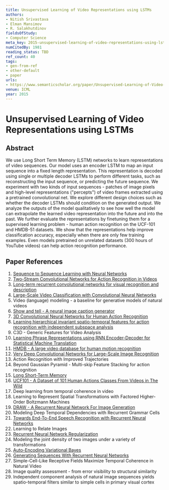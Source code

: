 ```yaml
---
title: Unsupervised Learning of Video Representations using LSTMs
authors:
- Nitish Srivastava
- Elman Mansimov
- R. Salakhutdinov
fieldsOfStudy:
- Computer Science
meta_key: 2015-unsupervised-learning-of-video-representations-using-lstms
numCitedBy: 1981
reading_status: TBD
ref_count: 40
tags:
- gen-from-ref
- other-default
- paper
urls:
- https://www.semanticscholar.org/paper/Unsupervised-Learning-of-Video-Representations-Srivastava-Mansimov/829510ad6f975c939d589eeb01a3cf6fc6c8ce4d?sort=total-citations
venue: ICML
year: 2015
---
```


# Unsupervised Learning of Video Representations using LSTMs

## Abstract

We use Long Short Term Memory (LSTM) networks to learn representations of video sequences. Our model uses an encoder LSTM to map an input sequence into a fixed length representation. This representation is decoded using single or multiple decoder LSTMs to perform different tasks, such as reconstructing the input sequence, or predicting the future sequence. We experiment with two kinds of input sequences - patches of image pixels and high-level representations ("percepts") of video frames extracted using a pretrained convolutional net. We explore different design choices such as whether the decoder LSTMs should condition on the generated output. We analyze the outputs of the model qualitatively to see how well the model can extrapolate the learned video representation into the future and into the past. We further evaluate the representations by finetuning them for a supervised learning problem - human action recognition on the UCF-101 and HMDB-51 datasets. We show that the representations help improve classification accuracy, especially when there are only few training examples. Even models pretrained on unrelated datasets (300 hours of YouTube videos) can help action recognition performance.

## Paper References

1. [Sequence to Sequence Learning with Neural Networks](2014-sequence-to-sequence-learning-with-neural-networks.md)
2. [Two-Stream Convolutional Networks for Action Recognition in Videos](2014-two-stream-convolutional-networks-for-action-recognition-in-videos.md)
3. [Long-term recurrent convolutional networks for visual recognition and description](2015-long-term-recurrent-convolutional-networks-for-visual-recognition-and-description.md)
4. [Large-Scale Video Classification with Convolutional Neural Networks](2014-large-scale-video-classification-with-convolutional-neural-networks.md)
5. Video (language) modeling - a baseline for generative models of natural videos
6. [Show and tell - A neural image caption generator](2015-show-and-tell-a-neural-image-caption-generator.md)
7. [3D Convolutional Neural Networks for Human Action Recognition](2013-3d-convolutional-neural-networks-for-human-action-recognition.md)
8. [Learning hierarchical invariant spatio-temporal features for action recognition with independent subspace analysis](2011-learning-hierarchical-invariant-spatio-temporal-features-for-action-recognition-with-independent-subspace-analysis.md)
9. C3D - Generic Features for Video Analysis
10. [Learning Phrase Representations using RNN Encoder-Decoder for Statistical Machine Translation](2014-learning-phrase-representations-using-rnn-encoder-decoder-for-statistical-machine-translation.md)
11. [HMDB - A large video database for human motion recognition](2011-hmdb-a-large-video-database-for-human-motion-recognition.md)
12. [Very Deep Convolutional Networks for Large-Scale Image Recognition](2015-very-deep-convolutional-networks-for-large-scale-image-recognition.md)
13. Action Recognition with Improved Trajectories
14. Beyond Gaussian Pyramid - Multi-skip Feature Stacking for action recognition
15. [Long Short-Term Memory](1997-long-short-term-memory.md)
16. [UCF101 - A Dataset of 101 Human Actions Classes From Videos in The Wild](2012-ucf101-a-dataset-of-101-human-actions-classes-from-videos-in-the-wild.md)
17. Deep learning from temporal coherence in video
18. Learning to Represent Spatial Transformations with Factored Higher-Order Boltzmann Machines
19. [DRAW - A Recurrent Neural Network For Image Generation](2015-draw-a-recurrent-neural-network-for-image-generation.md)
20. Modeling Deep Temporal Dependencies with Recurrent Grammar Cells
21. [Towards End-To-End Speech Recognition with Recurrent Neural Networks](2014-towards-end-to-end-speech-recognition-with-recurrent-neural-networks.md)
22. Learning to Relate Images
23. [Recurrent Neural Network Regularization](2014-recurrent-neural-network-regularization.md)
24. Modeling the joint density of two images under a variety of transformations
25. [Auto-Encoding Variational Bayes](2014-auto-encoding-variational-bayes.md)
26. [Generating Sequences With Recurrent Neural Networks](2013-generating-sequences-with-recurrent-neural-networks.md)
27. Simple-Cell-Like Receptive Fields Maximize Temporal Coherence in Natural Video
28. Image quality assessment - from error visibility to structural similarity
29. Independent component analysis of natural image sequences yields spatio-temporal filters similar to simple cells in primary visual cortex
